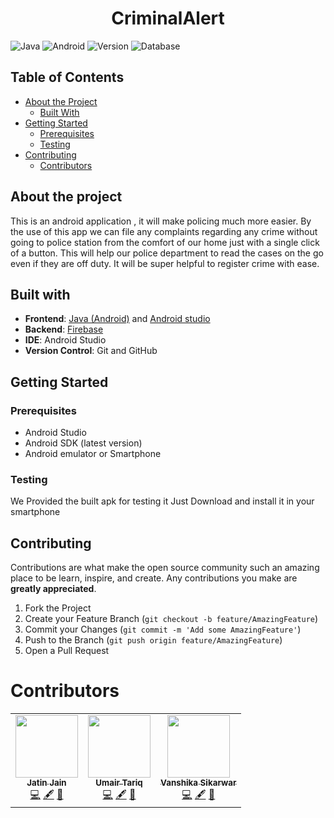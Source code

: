 # <div align="center">CriminalAlert</div>

![Java](https://img.shields.io/badge/language-Java-blue?style=for-the-badge)
![Android](https://img.shields.io/badge/SDK-Android-green?style=for-the-badge)
![Version](https://img.shields.io/badge/SDK--Version-4.1-red?style=for-the-badge)
![Database](https://img.shields.io/badge/database-Firestore-blue?style=for-the-badge)



## Table of Contents

* [About the Project](#about-the-project)
  * [Built With](#built-with)
* [Getting Started](#getting-started)
  * [Prerequisites](#prerequisites)
  * [Testing](#testing)
* [Contributing](#contributing)
  * [Contributors](#contributors)

## About the project
This is an android application , it will make policing much more easier. By the use of this app we can file any complaints regarding any crime without going to police station from the comfort of our home just with a single click of a button. This will help our police department to read the cases on the go even if they are off duty. It will be super helpful to register crime with ease.
 
 
 ## Built with
 
 - **Frontend**: [Java (Android)](https://www.java.com) and [Android studio](https://developer.android.com/studio)
- **Backend**: [Firebase](https://firebase.google.com/)
- **IDE**: Android Studio
- **Version Control**: Git and GitHub


## Getting Started

### Prerequisites   
 * Android Studio
 * Android SDK (latest version)
 * Android emulator or Smartphone


### Testing
We Provided the built apk for testing it Just Download and install it in your smartphone

## Contributing

Contributions are what make the open source community such an amazing place to be learn, inspire, and create. Any contributions you make are **greatly appreciated**.

1. Fork the Project
2. Create your Feature Branch (`git checkout -b feature/AmazingFeature`)
3. Commit your Changes (`git commit -m 'Add some AmazingFeature'`)
4. Push to the Branch (`git push origin feature/AmazingFeature`)
5. Open a Pull Request


 
# Contributors

<table>
  <tr>
   <td align="center"><a href="https://github.com/jatinjain001"><img src="https://avatars3.githubusercontent.com/u/46483236?s=460&u=7aaaaa037e704a2c1e0a6907f82a1c205b05c518&v=4?v=4" width="100px;" alt=""/><br /><sub><b>Jatin Jain</b></sub></a><br /><a href="https://github.com/bingJunior/wow/commits?author=jatinjain001" title="Code">💻</a>
   </a> <a href="#content-jatinjain001" title="Content">🖋</a> <a href="https://github.com/bingJunior/wow/commits?author=jatinjain001" title="Documentation">📖</a></td></td>
    <td align="center"><a href="https://bingJunior/wow.github.io"><img src="https://avatars0.githubusercontent.com/u/51081116?s=400&u=ba6740ba4bf891f227ea34a1a66a860016e6b9eb&v=4" width="100px;" alt=""/><br /><sub><b>Umair Tariq</b></sub></a><br /><a href="https://github.com/bingJunior/commits?author=bingJunior" title="Code">💻</a> <a href="#content-bingJunior" title="Content">🖋</a> <a href="https://github.com/bingJunior/wow/commits?author=bingJunior" title="Documentation">📖</a></td>
    <td align="center"><a href="https://github.com/Vanshika-RJIT"><img src="https://avatars3.githubusercontent.com/u/51281975?s=460&u=05b89f9981c540ae6bb0d4f907f6ca32b79993de&v=4" width="100px;" alt=""/><br /><sub><b>Vanshika Sikarwar</b></sub></a><br /><a href="https://github.com/bingJunior/wow/commits?author=Vanshika-RJIT" title="Code">💻</a>
 <a href="#content-Vanshika-RJIT" title="Content">🖋</a> <a href="https://github.com/bingJunior/wow/commits?author=Vanshika-RJIT" title="Documentation">📖</a></td>
</td>
   </table>
